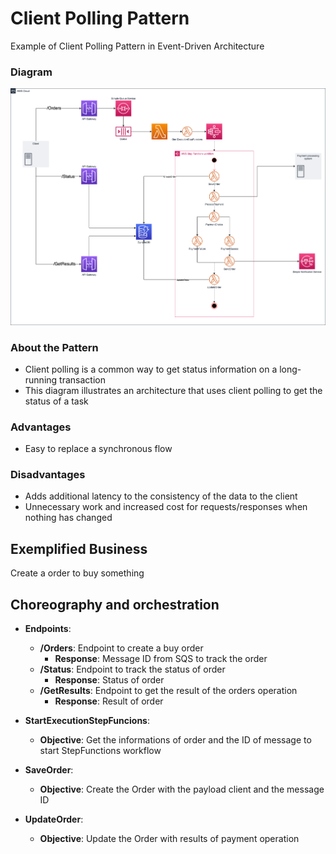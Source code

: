 # Client Polling Pattern
Example of Client Polling Pattern in Event-Driven Architecture

### Diagram

![Client Polling Pattern with Step Functions and Serverless](media/client-polling-pattern.png)

### About the Pattern

* Client polling is a common way to get status information on a long-running transaction
* This diagram illustrates an architecture that uses client polling to get the status of a task

### Advantages

* Easy to replace a synchronous flow

### Disadvantages

* Adds additional latency to the consistency of the data to the client
* Unnecessary work and increased cost for requests/responses when nothing has changed

## Exemplified Business
Create a order to buy something

## Choreography and orchestration

* **Endpoints**:
  * **/Orders**: Endpoint to create a buy order
    * **Response**: Message ID from SQS to track the order
  * **/Status**: Endpoint to track the status of order
    * **Response**: Status of order
  * **/GetResults**: Endpoint to get the result of the orders operation
    * **Response**: Result of order

* **StartExecutionStepFuncions**:
  * **Objective**: Get the informations of order and the ID of message to start StepFunctions workflow

* **SaveOrder**:
  * **Objective**: Create the Order with the payload client and the message ID

* **UpdateOrder**:
  * **Objective**: Update the Order with results of payment operation

